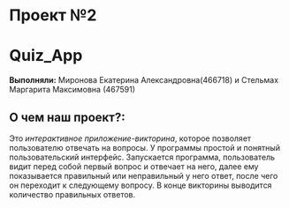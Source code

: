 # Проект №2
# Quiz_App

__Выполняли:__
Миронова Екатерина Александровна(466718) и Стельмах Маргарита Максимовна (467591)

## О чем наш проект?:

Это *интерактивное приложение-викторина*, которое позволяет пользователю отвечать на вопросы. У программы  простой и понятный пользовательский интерфейс. Запускается программа, пользователь видит перед собой первый вопрос и отвечает на него, далее ему показывается правильный или неправильный у него ответ, после чего он переходит к следующему вопросу. В конце викторины выводится количество правильных ответов.

